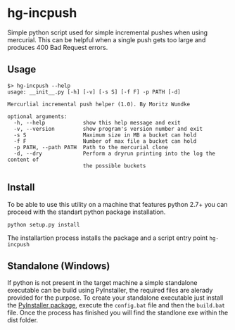 # hg-incpush

Simple python script used for simple incremental pushes when using mercurial. This can be helpful when a single push gets too large and produces 400 Bad Request errors.

## Usage

```
$> hg-incpush --help
usage: __init__.py [-h] [-v] [-s S] [-f F] -p PATH [-d]

Mercurlial incremental push helper (1.0). By Moritz Wundke

optional arguments:
  -h, --help            show this help message and exit
  -v, --version         show program's version number and exit
  -s S                  Maximum size in MB a bucket can hold
  -f F                  Number of max file a bucket can hold
  -p PATH, --path PATH  Path to the mercurial clone
  -d, --dry             Perform a dryrun printing into the log the content of
                        the possible buckets
```
## Install

To be able to use this utility on a machine that features python 2.7+ you can proceed with the standart python package installation.

```
python setup.py install
```

The installartion process installs the package and a script entry point ```hg-incpush```

## Standalone (Windows)

If python is not present in the target machine a simple standalone executable can be build using PyInstaller, the required files are alerady provided for the purpose. To create your standalone executable just install the [PyInstaller package][PyInstaller], execute the ```config.bat``` file and then the ```build.bat``` file. Once the process has finished you will find the standlone exe within the dist folder.


[PyInstaller]: http://example.com/
